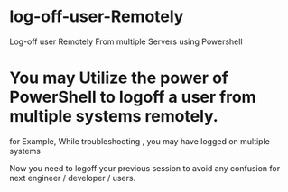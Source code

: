 # log-off-user-Remotely
Log-off user Remotely From multiple Servers using Powershell 



# You may Utilize the power of PowerShell to logoff a user from multiple systems remotely.

for Example, While troubleshooting , you may have logged on multiple systems

Now you need to logoff your previous session to avoid any confusion for next engineer / developer / users.

